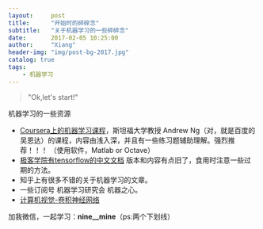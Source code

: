 ```yaml
---
layout:     post
title:      "开始时的碎碎念"
subtitle:   "关于机器学习的一些碎碎念"
date:       2017-02-05 10:25:00
author:     "Xiang"
header-img: "img/post-bg-2017.jpg"
catalog: true
tags:
    - 机器学习
---
```


> "Ok,let's start!"

机器学习的一些资源

- [Coursera上的机器学习课程](https://www.coursera.org/learn/machine-learning)，斯坦福大学教授 Andrew Ng（对，就是百度的吴恩达）的课程，内容由浅入深，并且有一些练习题辅助理解。强烈推荐！！！ （使用软件，Matlab or Octave）
- [极客学院有tensorflow的中文文档](http://wiki.jikexueyuan.com/project/tensorflow-zh/) 版本和内容有点旧了，食用时注意一些过期的方法。
- 知乎上有很多不错的关于机器学习的文章。
- 一些订阅号 机器学习研究会 机器之心。
- [计算机视觉-卷积神经网络](http://cs231n.stanford.edu/)

加我微信，一起学习：**nine__mine**（ps:两个下划线）
